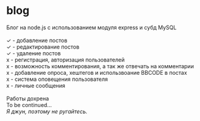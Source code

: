 # blog
Блог на node.js с использованием модуля express и субд MySQL<br>
<br>
✓ - добавление постов <br>
✓ - редактирование постов <br>
✓ - удаление постов <br>
х - регистрация, авторизация пользователей <br>
х - возможность комментирования, а  так же отвечать на комментарии <br>
х - добавление опроса, хештегов и использвоание BBCODE в постах <br>
х - система оповещения пользователя <br>
x - личные сообщения<br>
<br>Работы дохрена<br>
To be continued...
<br><i>Я джун, поэтому не ругайтесь.</i>


